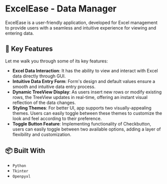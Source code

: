 # ExcelEase - Data Manager 

ExcelEase is a user-friendly application, developed for Excel management to provide users with a seamless and intuitive experience for viewing and entering data.

## 🚀 Key Features

Let me walk you through some of its key features:
- **Excel Data Interaction**: It has the ability to view and interact with Excel data directly through GUI. 
- **Intuitive Data Entry Form**: Form's design and default values ensure a smooth and intuitive data entry process.
- **Dynamic TreeView Display**: As users insert new rows or modify existing rows, the TreeView updates in real-time, offering an instant visual reflection of the data changes.
- **Styling Themes**: For better UI, app supports two visually-appealing themes. Users can easily toggle between these themes to customize the look and feel according to their preference.
- **Toggle Button Feature**: Implementing functionality of Checkbutton, users can easily toggle between two available options, adding a layer of flexibility and customization.

## 📦 Built With

- `Python`
- `Tkinter`
- `Openpyxl`

